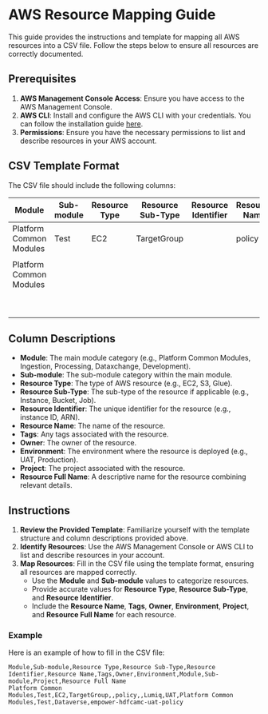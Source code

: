 # AWS Resource Mapping Guide

This guide provides the instructions and template for mapping all AWS resources into a CSV file. Follow the steps below to ensure all resources are correctly documented.

## Prerequisites

1. **AWS Management Console Access**: Ensure you have access to the AWS Management Console.
2. **AWS CLI**: Install and configure the AWS CLI with your credentials. You can follow the installation guide [here](https://docs.aws.amazon.com/cli/latest/userguide/install-cliv2.html).
3. **Permissions**: Ensure you have the necessary permissions to list and describe resources in your AWS account.

## CSV Template Format

The CSV file should include the following columns:

| Module                 | Sub-module | Resource Type | Resource Sub-Type | Resource Identifier | Resource Name | Tags | Owner | Environment | Module                 | Sub-module | Project     | Resource Full Name                      |
|------------------------|------------|---------------|-------------------|---------------------|---------------|------|-------|-------------|------------------------|------------|-------------|-----------------------------------------|
| Platform Common Modules| Test       | EC2           | TargetGroup       |                     | policy        |      | Lumiq | UAT         | Platform Common Modules| Test       | Dataverse   | empower-hdfcamc-uat-policy             |
|                        |            |               |                   |                     |               |      |       |             |                        |            |             |                                         |
| Platform Common Modules|            |               |                   |                     |               |      |       |             | Platform Common Modules| 0          | Dataverse   |                                         |
|                        |            |               |                   |                     |               |      |       |             |                        | 0          | Dataverse   |                                         |
|                        |            |               |                   |                     |               |      |       |             |                        | 0          | Dataverse   |                                         |

## Column Descriptions

- **Module**: The main module category (e.g., Platform Common Modules, Ingestion, Processing, Dataxchange, Development).
- **Sub-module**: The sub-module category within the main module.
- **Resource Type**: The type of AWS resource (e.g., EC2, S3, Glue).
- **Resource Sub-Type**: The sub-type of the resource if applicable (e.g., Instance, Bucket, Job).
- **Resource Identifier**: The unique identifier for the resource (e.g., instance ID, ARN).
- **Resource Name**: The name of the resource.
- **Tags**: Any tags associated with the resource.
- **Owner**: The owner of the resource.
- **Environment**: The environment where the resource is deployed (e.g., UAT, Production).
- **Project**: The project associated with the resource.
- **Resource Full Name**: A descriptive name for the resource combining relevant details.

## Instructions

1. **Review the Provided Template**: Familiarize yourself with the template structure and column descriptions provided above.
2. **Identify Resources**: Use the AWS Management Console or AWS CLI to list and describe resources in your account.
3. **Map Resources**: Fill in the CSV file using the template format, ensuring all resources are mapped correctly.
    - Use the **Module** and **Sub-module** values to categorize resources.
    - Provide accurate values for **Resource Type**, **Resource Sub-Type**, and **Resource Identifier**.
    - Include the **Resource Name**, **Tags**, **Owner**, **Environment**, **Project**, and **Resource Full Name** for each resource.

### Example

Here is an example of how to fill in the CSV file:

```csv
Module,Sub-module,Resource Type,Resource Sub-Type,Resource Identifier,Resource Name,Tags,Owner,Environment,Module,Sub-module,Project,Resource Full Name
Platform Common Modules,Test,EC2,TargetGroup,,policy,,Lumiq,UAT,Platform Common Modules,Test,Dataverse,empower-hdfcamc-uat-policy

